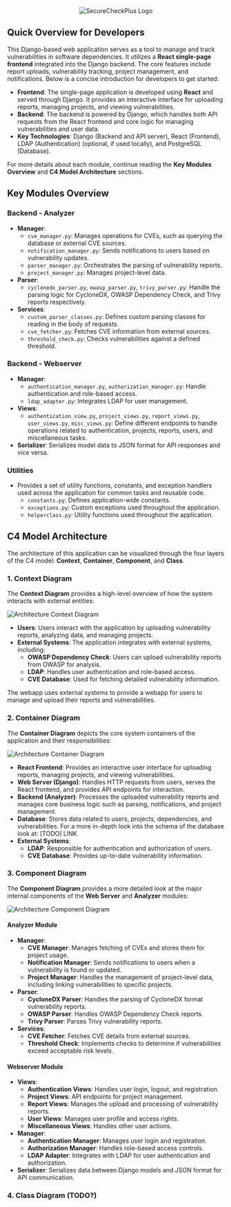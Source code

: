 <div align="center">
    <img src="backend/assets/images/SecureCheckPlusLogoHorizontal.png" alt="SecureCheckPlus Logo">
</div>

## Quick Overview for Developers

This Django-based web application serves as a tool to manage and track vulnerabilities in software dependencies. It utilizes a **React single-page frontend** integrated into the Django backend. The core features include report uploads, vulnerability tracking, project management, and notifications. Below is a concise introduction for developers to get started:

- **Frontend**: The single-page application is developed using **React** and served through Django. It provides an interactive interface for uploading reports, managing projects, and viewing vulnerabilities.
- **Backend**: The backend is powered by Django, which handles both API requests from the React frontend and core logic for managing vulnerabilities and user data.
- **Key Technologies**: Django (Backend and API server), React (Frontend), LDAP (Authentication) (optional, if used locally), and PostgreSQL (Database).

For more details about each module, continue reading the **Key Modules Overview** and **C4 Model Architecture** sections.

## Key Modules Overview

### Backend - Analyzer

- **Manager**:
  - `cve_manager.py`: Manages operations for CVEs, such as querying the database or external CVE sources.
  - `notification_manager.py`: Sends notifications to users based on vulnerability updates.
  - `parser_manager.py`: Orchestrates the parsing of vulnerability reports.
  - `project_manager.py`: Manages project-level data.
- **Parser**:
  - `cyclonedx_parser.py`, `owasp_parser.py`, `trivy_parser.py`: Handle the parsing logic for CycloneDX, OWASP Dependency Check, and Trivy reports respectively.
- **Services**:
  - `custom_parser_classes.py`: Defines custom parsing classes for reading in the body of requests.
  - `cve_fetcher.py`: Fetches CVE information from external sources.
  - `threshold_check.py`: Checks vulnerabilities against a defined threshold.

### Backend - Webserver

- **Manager**:
  - `authentication_manager.py`, `authorization_manager.py`: Handle authentication and role-based access.
  - `ldap_adapter.py`: Integrates LDAP for user management.
- **Views**:
  - `authentication_view.py`, `project_views.py`, `report_views.py`, `user_views.py`, `misc_views.py`: Define different endpoints to handle operations related to authentication, projects, reports, users, and miscellaneous tasks.
- **Serializer**: Serializes model data to JSON format for API responses and vice versa.

### Utilities

- Provides a set of utility functions, constants, and exception handlers used across the application for common tasks and reusable code.
  - `constants.py`: Defines application-wide constants.
  - `exceptions.py`: Custom exceptions used throughout the application.
  - `helperclass.py`: Utility functions used throughout the application.

## C4 Model Architecture

The architecture of this application can be visualized through the four layers of the C4 model: **Context**, **Container**, **Component**, and **Class**.

### 1. Context Diagram

The **Context Diagram** provides a high-level overview of how the system interacts with external entities:

![Architecture Context Diagram](etc/images/diagram-architecture-context.drawio.png "Architecture Context Diagram")

- **Users**: Users interact with the application by uploading vulnerability reports, analyzing data, and managing projects.
- **External Systems**: The application integrates with external systems, including:
  - **OWASP Dependency Check**: Users can upload vulnerability reports from OWASP for analysis.
  - **LDAP**: Handles user authentication and role-based access.
  - **CVE Database**: Used for fetching detailed vulnerability information.



The webapp uses external systems to provide a webapp for users to manage and upload their reports and vulnerabilities.

### 2. Container Diagram

The **Container Diagram** depicts the core system containers of the application and their responsibilities:

![Architecture Container Diagram](etc/images/diagram-architecture-container.drawio.png "Architecture Container Diagram")

- **React Frontend**: Provides an interactive user interface for uploading reports, managing projects, and viewing vulnerabilities.
- **Web Server (Django)**: Handles HTTP requests from users, serves the React frontend, and provides API endpoints for interaction.
- **Backend (Analyzer)**: Processes the uploaded vulnerability reports and manages core business logic such as parsing, notifications, and project management.
- **Database**: Stores data related to users, projects, dependencies, and vulnerabilities. For a more in-depth look into the schema of the database look at: [TODO] LINK
- **External Systems**:
  - **LDAP**: Responsible for authentication and authorization of users.
  - **CVE Database**: Provides up-to-date vulnerability information.

### 3. Component Diagram

The **Component Diagram** provides a more detailed look at the major internal components of the **Web Server** and **Analyzer** modules:

![Architecture Component Diagram](etc/images/diagram-architecture-component.drawio.png "Architecture Component Diagram")

#### Analyzer Module

- **Manager**:
  - **CVE Manager**: Manages fetching of CVEs and stores them for project usage.
  - **Notification Manager**: Sends notifications to users when a vulnerability is found or updated.
  - **Project Manager**: Handles the management of project-level data, including linking vulnerabilities to specific projects.
- **Parser**:
  - **CycloneDX Parser**: Handles the parsing of CycloneDX format vulnerability reports.
  - **OWASP Parser**: Handles OWASP Dependency Check reports.
  - **Trivy Parser**: Parses Trivy vulnerability reports.
- **Services**:
  - **CVE Fetcher**: Fetches CVE details from external sources.
  - **Threshold Check**: Implements checks to determine if vulnerabilities exceed acceptable risk levels.

#### Webserver Module

- **Views**:
  - **Authentication Views**: Handles user login, logout, and registration.
  - **Project Views**: API endpoints for project management.
  - **Report Views**: Manages the upload and processing of vulnerability reports.
  - **User Views**: Manages user profile and access rights.
  - **Miscellaneous Views**: Handles other user actions.
- **Manager**:
  - **Authentication Manager**: Manages user login and registration.
  - **Authorization Manager**: Handles role-based access controls.
  - **LDAP Adapter**: Integrates with LDAP for user authentication and authorization.
- **Serializer**: Serializes data between Django models and JSON format for API communication.

### 4. Class Diagram (TODO?)